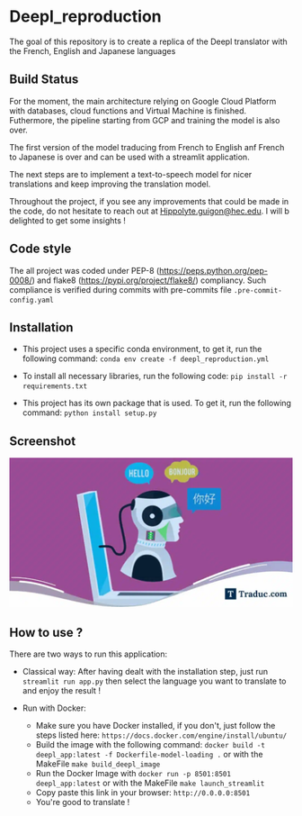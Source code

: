 # Deepl_reproduction
The goal of this repository is to create a replica of the Deepl translator with the French, English and Japanese languages

## Build Status

For the moment, the main architecture relying on Google Cloud Platform with databases, cloud functions and Virtual Machine is finished. Futhermore, the pipeline starting from GCP and training the model is also over.

The first version of the model traducing from French to English anf French to Japanese is over and can be used with a streamlit application.

The next steps are to implement a text-to-speech model for nicer translations and keep improving the translation model.

Throughout the project, if you see any improvements that could be made in the code, do not hesitate to reach out at
Hippolyte.guigon@hec.edu. I will b delighted to get some insights !

## Code style

The all project was coded under PEP-8 (https://peps.python.org/pep-0008/) and flake8 (https://pypi.org/project/flake8/) compliancy. Such compliance is verified during commits with pre-commits file ```.pre-commit-config.yaml```

## Installation

* This project uses a specific conda environment, to get it, run the following command: ```conda env create -f deepl_reproduction.yml```

* To install all necessary libraries, run the following code: ```pip install -r requirements.txt```

* This project has its own package that is used. To get it, run the following command: ```python install setup.py```

## Screenshot

![alt text](https://raw.githubusercontent.com/HippolyteGuigon/Deepl_reproduction/main/ressources/logo.webp)


## How to use ?

There are two ways to run this application:

* Classical way: After having dealt with the installation step, just run ```streamlit run app.py``` then select the language you want to translate to and enjoy the result !

* Run with Docker:
    * Make sure you have Docker installed, if you don't, just follow the steps listed here: ```https://docs.docker.com/engine/install/ubuntu/```
    * Build the image with the following command: ```docker build -t deepl_app:latest -f Dockerfile-model-loading .``` or with the MakeFile ```make build_deepl_image```
    * Run the Docker Image with ```docker run -p 8501:8501 deepl_app:latest``` or with the MakeFile ```make launch_streamlit```
    * Copy paste this link in your browser: ```http://0.0.0.0:8501```
    * You're good to translate !